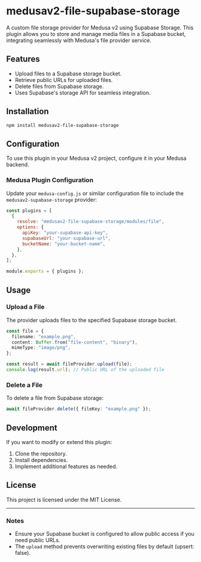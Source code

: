 # medusav2-file-supabase-storage

A custom file storage provider for Medusa v2 using Supabase Storage. This plugin allows you to store and manage media files in a Supabase bucket, integrating seamlessly with Medusa's file provider service.

## Features

- Upload files to a Supabase storage bucket.
- Retrieve public URLs for uploaded files.
- Delete files from Supabase storage.
- Uses Supabase's storage API for seamless integration.

## Installation

```sh
npm install medusav2-file-supabase-storage
```

## Configuration

To use this plugin in your Medusa v2 project, configure it in your Medusa backend.

### Medusa Plugin Configuration

Update your `medusa-config.js` or similar configuration file to include the `medusav2-supabase-storage` provider:

```js
const plugins = [
  {
    resolve: "medusav2-file-supabase-storage/modules/file",
    options: {
      apiKey: "your-supabase-api-key",
      supabaseUrl: "your-supabase-url",
      bucketName: "your-bucket-name",
    },
  },
];

module.exports = { plugins };
```

## Usage

### Upload a File

The provider uploads files to the specified Supabase storage bucket.

```ts
const file = {
  filename: "example.png",
  content: Buffer.from("file-content", "binary"),
  mimeType: "image/png",
};

const result = await fileProvider.upload(file);
console.log(result.url); // Public URL of the uploaded file
```

### Delete a File

To delete a file from Supabase storage:

```ts
await fileProvider.delete({ fileKey: "example.png" });
```

## Development

If you want to modify or extend this plugin:

1. Clone the repository.
2. Install dependencies.
3. Implement additional features as needed.

## License

This project is licensed under the MIT License.

---

### Notes
- Ensure your Supabase bucket is configured to allow public access if you need public URLs.
- The `upload` method prevents overwriting existing files by default (upsert: false).

